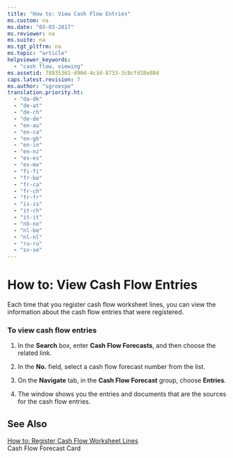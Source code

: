 ```yaml
---
title: "How to: View Cash Flow Entries"
ms.custom: na
ms.date: "03-03-2017"
ms.reviewer: na
ms.suite: na
ms.tgt_pltfrm: na
ms.topic: "article"
helpviewer_keywords: 
  - "cash flow, viewing"
ms.assetid: 78935361-d90d-4c3d-8733-3c8cfd38e88d
caps.latest.revision: 7
ms.author: "sgroespe"
translation.priority.ht: 
  - "da-dk"
  - "de-at"
  - "de-ch"
  - "de-de"
  - "en-au"
  - "en-ca"
  - "en-gb"
  - "en-in"
  - "en-nz"
  - "es-es"
  - "es-mx"
  - "fi-fi"
  - "fr-be"
  - "fr-ca"
  - "fr-ch"
  - "fr-fr"
  - "is-is"
  - "it-ch"
  - "it-it"
  - "nb-no"
  - "nl-be"
  - "nl-nl"
  - "ru-ru"
  - "sv-se"
---
```

# How to: View Cash Flow Entries
Each time that you register cash flow worksheet lines, you can view the information about the cash flow entries that were registered.  
  
### To view cash flow entries  
  
1.  In the **Search** box, enter **Cash Flow Forecasts**, and then choose the related link.  
  
2.  In the **No.** field, select a cash flow forecast number from the list.  
  
3.  On the **Navigate** tab, in the **Cash Flow Forecast** group, choose **Entries**.  
  
4.  The window shows you the entries and documents that are the sources for the cash flow entries.  
  
## See Also  
 [How to: Register Cash Flow Worksheet Lines](../Finance/how-to-register-cash-flow-worksheet-lines.md)   
 Cash Flow Forecast Card